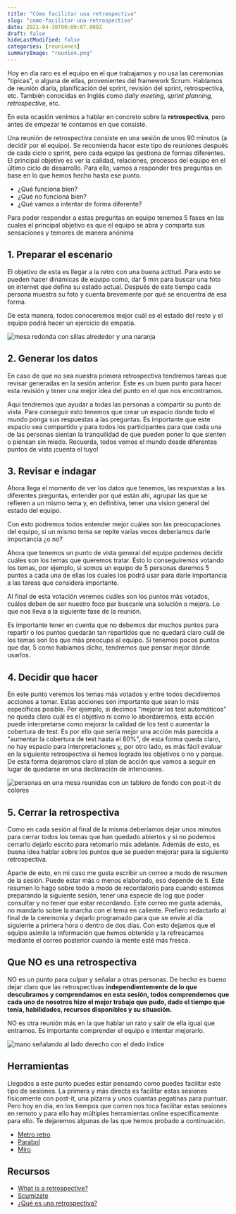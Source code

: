 ```yaml
---
title: "Cómo facilitar una retrospectiva"
slug: "como-facilitar-una-retrospectiva"
date: 2021-04-30T00:00:07.000Z
draft: false
hideLastModified: false
categories: [reuniones]
summaryImage: "reunion.png"
---
```


Hoy en día raro es el equipo en el que trabajamos y no usa las ceremonias "típicas", o alguna de ellas, provenientes del framework Scrum. Hablamos de reunión diaria, planificación del sprint, revisión del sprint, retrospectiva, etc. También conocidas en Inglés como *daily meeting, sprint planning, retrospective*, etc.

En esta ocasión venimos a hablar en concreto sobre la **retrospectiva**, pero antes de empezar te contamos en que consiste.

Una reunión de retrospectiva consiste en una sesión de unos 90 minutos (a decidir por el equipo). Se recomienda hacer este tipo de reuniones después de cada ciclo o sprint, pero cada equipo las gestiona de formas diferentes. El principal objetivo es ver la calidad, relaciones, procesos del equipo en el último ciclo de desarrollo. Para ello, vamos a responder tres preguntas en base en lo que hemos hecho hasta ese punto.

- ¿Qué funciona bien?
- ¿Qué no funciona bien?
- ¿Qué vamos a intentar de forma diferente?

Para poder responder a estas preguntas en equipo tenemos 5 fases en las cuales el principal objetivo es que el equipo se abra y comparta sus sensaciones y temores de manera anónima

## 1. Preparar el escenario

El objetivo de esta es llegar a la retro con una buena actitud. Para esto se pueden hacer dinámicas de equipo como, dar 5 min para buscar una foto en internet que defina su estado actual. Después de este tiempo cada persona muestra su foto y cuenta brevemente por qué se encuentra de esa forma.

De esta manera, todos conoceremos mejor cuál es el estado del resto y el equipo podrá hacer un ejercicio de empatía.

![mesa redonda con sillas alrededor y una naranja](mesa.png)

## 2. Generar los datos

En caso de que no sea nuestra primera retrospectiva tendremos tareas que revisar generadas en la sesión anterior. Este es un buen punto para hacer esta revisión y tener una mejor idea del punto en el que nos encontramos.

Aquí tendremos que ayudar a todas las personas a compartir su punto de vista. Para conseguir esto tenemos que crear un espacio donde todo el mundo ponga sus respuestas a las preguntas. Es importante que este espacio sea compartido y para todos los participantes para que cada una de las personas sientan la tranquilidad de que pueden poner lo que sienten o piensan sin miedo. Recuerda, todos vemos el mundo desde diferentes puntos de vista ¡cuenta el tuyo!

## 3. Revisar e indagar

Ahora llega el momento de ver los datos que tenemos, las respuestas a las diferentes preguntas, entender por qué están ahi, agrupar las que se refieren a un mismo tema y, en definitiva, tener una vision general del estado del equipo.

Con esto podremos todos entender mejor cuáles son las preocupaciones del equipo, si un mismo tema se repite varias veces deberíamos darle importancia ¿o no?

Ahora que tenemos un punto de vista general del equipo podemos decidir cuáles son los temas que queremos tratar. Esto lo conseguiremos votando los temas, por ejemplo, si somos un equipo de 5 personas daremos 5 puntos a cada una de ellas los cuales los podrá usar para darle importancia a las tareas que considera importante.

Al final de esta votación veremos cuáles son los puntos más votados, cuáles deben de ser nuestro foco par buscarle una solución o mejora. Lo que nos lleva a la siguiente fase de la reunión.

Es importante tener en cuenta que no debemos dar muchos puntos para repartir o los puntos quedarán tan repartidos que no quedará claro cuál de los temas son los que más preocupa al equipo. Si tenemos pocos puntos que dar, 5 como habíamos dicho, tendremos que pensar mejor dónde usarlos.

## 4. Decidir que hacer

En este punto veremos los temas más votados y entre todos decidiremos acciones a tomar. Estas acciones son importante que sean lo más específicas posible. Por ejemplo, si decimos "mejorar los test automáticos" no queda claro cuál es el objetivo ni como lo abordaremos, esta acción puede interpretarse como mejorar la calidad de los test o aumentar la cobertura de test. Es por ello que sería mejor una acción más parecida a "aumentar la cobertura de test hasta el 80%", de esta forma queda claro, no hay espacio para interpretaciones y, por otro lado, es más fácil evaluar en la siguiente retrospectiva si hemos logrado los objetivos o no y porque. De esta forma dejaremos claro el plan de acción que vamos a seguir en lugar de quedarse en una declaración de intenciones.

![personas en una mesa reunidas con un tablero de fondo con post-it de colores](reunion.png)

## 5. Cerrar la retrospectiva

Como en cada sesión al final de la misma deberíamos dejar unos minutos para cerrar todos los temas que han quedado abiertos y si no podemos cerrarlo dejarlo escrito para retomarlo más adelante. Además de esto, es buena idea hablar sobre los puntos que se pueden mejorar para la siguiente retrospectiva.

Aparte de esto, en mi caso me gusta escribir un correo a modo de resumen de la sesión. Puede estar más o menos elaborado, eso depende de ti. Este resumen lo hago sobre todo a modo de recordatorio para cuando estemos preparando la siguiente sesión, tener una especie de log que poder consultar y no tener que estar recordando. Este correo me gusta además, no mandarlo sobre la marcha con el tema en caliente. Prefiero redactarlo al final de la ceremonia y dejarlo programado para que se envíe al día siguiente a primera hora o dentro de dos días. Con esto dejamos que el equipo asimile la información que hemos obtenido y la refrescamos mediante el correo posterior cuando la mente esté más fresca.

## Que NO es una retrospectiva

NO es un punto para culpar y señalar a otras personas. De hecho es bueno dejar claro que las retrospectivas **independientemente de lo que descubramos y comprendamos en esta sesión, todos comprendemos que cada uno de nosotros hizo el mejor trabajo que pudo, dado el tiempo que tenía, habilidades, recursos disponibles y su situación.**

NO es otra reunión más en la que hablar un rato y salir de ella igual que entramos. Es importante comprender el equipo e intentar mejorarlo.

![mano señalando al lado derecho con el dedo índice](dedo.png)

## Herramientas

Llegados a este punto puedes estar pensando como puedes facilitar este tipo de sesiones. La primera y más directa es facilitar estas sesiones físicamente con post-it, una pizarra y unos cuantas pegatinas para puntuar. Pero hoy en día, en los tiempos que corren nos toca facilitar estas sesiones en remoto y para ello hay múltiples herramientas online específicamente para ello. Te dejaremos algunas de las que hemos probado a continuación.

- [Metro retro](https://metroretro.io/)
- [Parabol](https://www.parabol.co/)
- [Miro](https://miro.com/)

## Recursos

- [What is a retrospective?](https://retromat.org/blog/what-is-a-retrospective)
- [Scumizate](http://scrumizate.com/post/28/cmo-hacer-una-reunin-retrospectiva-muy-productiva)
- [¿Qué es una retrospectiva?](https://medium.com/kleer/qu%C3%A9-es-una-retrospectiva-a191bc822468)
